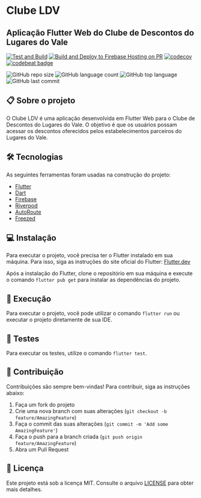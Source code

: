 # Clube LDV 
## Aplicação Flutter Web do Clube de Descontos do Lugares do Vale
[![Test and Build](https://github.com/FabioFiorita/clubeldv/actions/workflows/CI.yml/badge.svg)](https://github.com/FabioFiorita/clubeldv/actions/workflows/CI.yml) 
[![Build and Deploy to Firebase Hosting on PR](https://github.com/FabioFiorita/clubeldv/actions/workflows/firebase-hosting-pull-request.yml/badge.svg)](https://github.com/FabioFiorita/clubeldv/actions/workflows/firebase-hosting-pull-request.yml)
[![codecov](https://codecov.io/gh/FabioFiorita/clubeldv/branch/main/graph/badge.svg?token=gGMmbYqy8A)](https://codecov.io/gh/FabioFiorita/clubeldv)
[![codebeat badge](https://codebeat.co/badges/8d83af9e-4f74-4290-97d2-4af2510d177d)](https://codebeat.co/projects/github-com-fabiofiorita-clubeldv-main)

![GitHub repo size](https://img.shields.io/github/repo-size/FabioFiorita/clubeldv)
![GitHub language count](https://img.shields.io/github/languages/count/FabioFiorita/clubeldv)
![GitHub top language](https://img.shields.io/github/languages/top/FabioFiorita/clubeldv)
![GitHub last commit](https://img.shields.io/github/last-commit/FabioFiorita/clubeldv)


## 📋 Sobre o projeto
O Clube LDV é uma aplicação desenvolvida em Flutter Web para o Clube de Descontos do Lugares do Vale. O objetivo é que os usuários possam acessar os descontos oferecidos pelos estabelecimentos parceiros do Lugares do Vale.

## 🛠 Tecnologias
As seguintes ferramentas foram usadas na construção do projeto:
- [Flutter](https://flutter.dev/)
- [Dart](https://dart.dev/)
- [Firebase](https://firebase.google.com/)
- [Riverpod](https://riverpod.dev/)
- [AutoRoute](https://autoroute.vercel.app/)
- [Freezed](https://pub.dev/packages/freezed)

## 💻 Instalação
Para executar o projeto, você precisa ter o Flutter instalado em sua máquina. Para isso, siga as instruções do site oficial do Flutter: [Flutter.dev](https://flutter.dev/docs/get-started/install)

Após a instalação do Flutter, clone o repositório em sua máquina e execute o comando `flutter pub get` para instalar as dependências do projeto.

## 📱 Execução
Para executar o projeto, você pode utilizar o comando `flutter run` ou executar o projeto diretamente de sua IDE.

## 🧪 Testes
Para executar os testes, utilize o comando `flutter test`.

## 🤝 Contribuição
Contribuições são sempre bem-vindas! Para contribuir, siga as instruções abaixo:

1. Faça um fork do projeto
2. Crie uma nova branch com suas alterações (`git checkout -b feature/AmazingFeature`)
3. Faça o commit das suas alterações (`git commit -m 'Add some AmazingFeature'`)
4. Faça o push para a branch criada (`git push origin feature/AmazingFeature`)
5. Abra um Pull Request

## 📝 Licença
Este projeto está sob a licença MIT. Consulte o arquivo [LICENSE](LICENSE) para obter mais detalhes.


